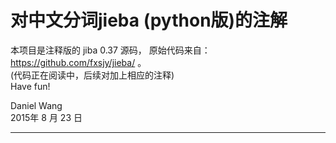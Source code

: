 
对中文分词jieba (python版)的注解
============================


本项目是注释版的 jiba 0.37 源码，
原始代码来自： https://github.com/fxsjy/jieba/ 。</br>
(代码正在阅读中，后续对加上相应的注释)</br>
Have fun!</br>

Daniel Wang</br>
2015年 8 月 23 日</br>

------------------------------
